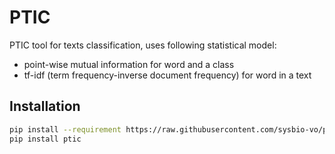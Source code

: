 # PTIC

PTIC tool for texts classification, uses following statistical model:

* point-wise mutual information for word and a class
* tf-idf (term frequency-inverse document frequency) for word in a text

## Installation

```bash
pip install --requirement https://raw.githubusercontent.com/sysbio-vo/ptic/main/requirements.txt
pip install ptic
```
